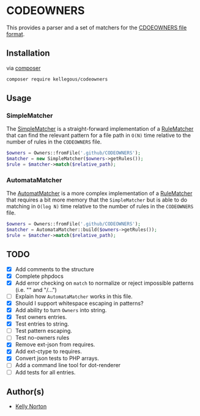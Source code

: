 # CODEOWNERS

This provides a parser and a set of matchers for
the [CDOEOWNERS file format](https://docs.github.com/en/repositories/managing-your-repositorys-settings-and-features/customizing-your-repository/about-code-owners).

## Installation

via [composer](https://getcomposer.org/)

```bash
composer require kellegous/codeowners
```

## Usage

### SimpleMatcher

The [SimpleMatcher](src/SimpleMatcher.php) is a straight-forward implementation of a [RuleMatcher](src/RuleMatcher.php)
that can find the relevant pattern for a file path in `O(N)` time relative to the number of rules in the `CODEOWNERS`
file.

```php
$owners = Owners::fromFile('.github/CODEOWNERS');
$matcher = new SimpleMatcher($owners->getRules());
$rule = $matcher->match($relative_path);
```

### AutomataMatcher

The [AutomatMatcher](src/AutomataMatcher.php) is a more complex implementation of a [RuleMatcher](src/RuleMatcher.php)
that requires a bit more memory that the `SimpleMatcher` but is able to do matching in `O(log N)` time relative to the
number of rules in the `CODEOWNERS` file.

```php
$owners = Owners::fromFile('.github/CODEOWNERS');
$matcher = AutomataMatcher::build($owners->getRules());
$rule = $matcher->match($relative_path);
```

## TODO

- [x] Add comments to the structure
- [x] Complete phpdocs
- [x] Add error checking on `match` to normalize or reject impossible patterns (i.e. "" and "/...")
- [ ] Explain how `AutomataMatcher` works in this file.
- [x] Should I support whitespace escaping in patterns?
- [x] Add ability to turn `Owners` into string.
- [x] Test owners entries.
- [x] Test entries to string.
- [ ] Test pattern escaping.
- [ ] Test no-owners rules
- [x] Remove ext-json from requires.
- [x] Add ext-ctype to requires.
- [x] Convert json tests to PHP arrays.
- [ ] Add a command line tool for dot-renderer
- [ ] Add tests for all entries.

## Author(s)

- [Kelly Norton](https://github.com/kellegous)